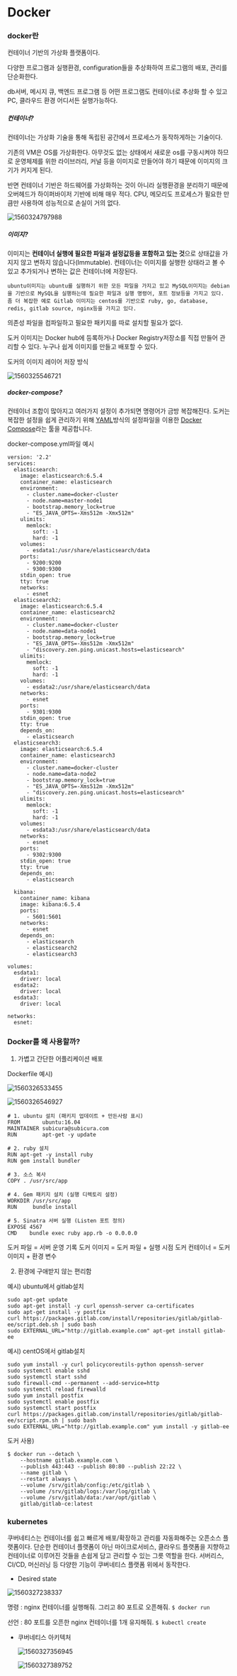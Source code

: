 # Docker

### docker란

컨테이너 기반의 가상화 플랫폼이다.

다양한 프로그램과 실행환경, configuration들을 추상화하여 프로그램의 배포, 관리를 단순화한다.

db서버, 메시지 큐, 백엔드 프로그램 등 어떤 프로그램도 컨테이너로 추상화 할 수 있고 PC, 클라우드 환경 어디서든 실행가능하다.



##### 컨테이너?

컨테이너는 가상화 기술을 통해 독립된 공간에서 프로세스가 동작하게하는 기술이다.

기존의 VM은 OS를 가상화한다.  아무것도 없는 상태에서 새로운 os를 구동시켜야 하므로 운영체제를 위한 라이브러리, 커널 등을 이미지로 만들어야 하기 때문에 이미지의 크기가 커지게 된다. 

반면 컨테이너 기반은 하드웨어를 가상화하는 것이 아니라 실행환경을 분리하기 때문에 오버헤드가 하이퍼바이저 기반에 비해 매우 적다. CPU, 메모리도 프로세스가 필요한 만큼만 사용하여 성능적으로 손실이 거의 없다.

![1560324797988](C:\Users\016sd\AppData\Roaming\Typora\typora-user-images\1560324797988.png)

##### 이미지?

이미지는 **컨테이너 실행에 필요한 파일과 설정값등을 포함하고 있는 것**으로 상태값을 가지지 않고 변하지 않습니다(Immutable).  컨테이너는 이미지를 실행한 상태라고 볼 수 있고 추가되거나 변하는 값은 컨테이너에 저장된다. 

```
ubuntu이미지는 ubuntu를 실행하기 위한 모든 파일을 가지고 있고 MySQL이미지는 debian을 기반으로 MySQL을 실행하는데 필요한 파일과 실행 명령어, 포트 정보등을 가지고 있다. 좀 더 복잡한 예로 Gitlab 이미지는 centos를 기반으로 ruby, go, database, redis, gitlab source, nginx등을 가지고 있다.
```

의존성 파일을 컴파일하고 필요한 패키지를 따로 설치할 필요가 없다. 

도커 이미지는 Docker hub에 등록하거나 Docker Registry저장소를 직접 만들어 관리할 수 있다. 누구나 쉽게 이미지를 만들고 배포할 수 있다.

도커의 이미지 레이어 저장 방식

![1560325546721](C:\Users\016sd\AppData\Roaming\Typora\typora-user-images\1560325546721.png)



##### docker-compose?

컨테이너 조합이 많아지고 여러가지 설정이 추가되면 명령어가 금방 복잡해진다.  도커는 복잡한 설정을 쉽게 관리하기 위해 [YAML](https://en.wikipedia.org/wiki/YAML)방식의 설정파일을 이용한 [Docker Compose](https://docs.docker.com/compose/)라는 툴을 제공합니다. 

docker-compose.yml파일 예시

```
version: '2.2'
services:
  elasticsearch:
    image: elasticsearch:6.5.4
    container_name: elasticsearch
    environment:
      - cluster.name=docker-cluster
      - node.name=master-node1
      - bootstrap.memory_lock=true
      - "ES_JAVA_OPTS=-Xms512m -Xmx512m"
    ulimits:
      memlock:
        soft: -1
        hard: -1
    volumes:
      - esdata1:/usr/share/elasticsearch/data
    ports:
      - 9200:9200
      - 9300:9300
    stdin_open: true
    tty: true
    networks:
      - esnet
  elasticsearch2:
    image: elasticsearch:6.5.4
    container_name: elasticsearch2
    environment:
      - cluster.name=docker-cluster
      - node.name=data-node1
      - bootstrap.memory_lock=true
      - "ES_JAVA_OPTS=-Xms512m -Xmx512m"
      - "discovery.zen.ping.unicast.hosts=elasticsearch"
    ulimits:
      memlock:
        soft: -1
        hard: -1
    volumes:
      - esdata2:/usr/share/elasticsearch/data
    networks:
      - esnet
    ports:
      - 9301:9300
    stdin_open: true
    tty: true
    depends_on:
      - elasticsearch
  elasticsearch3:
    image: elasticsearch:6.5.4
    container_name: elasticsearch3
    environment:
      - cluster.name=docker-cluster
      - node.name=data-node2
      - bootstrap.memory_lock=true
      - "ES_JAVA_OPTS=-Xms512m -Xmx512m"
      - "discovery.zen.ping.unicast.hosts=elasticsearch"
    ulimits:
      memlock:
        soft: -1
        hard: -1
    volumes:
      - esdata3:/usr/share/elasticsearch/data
    networks:
      - esnet
    ports:
      - 9302:9300
    stdin_open: true
    tty: true
    depends_on:
      - elasticsearch

  kibana:
    container_name: kibana
    image: kibana:6.5.4
    ports:
      - 5601:5601
    networks:
      - esnet
    depends_on:
      - elasticsearch
      - elasticsearch2
      - elasticsearch3

volumes:
  esdata1:
    driver: local
  esdata2:
    driver: local
  esdata3:
    driver: local

networks:
  esnet:
```



### Docker를 왜 사용할까?

1. 가볍고 간단한 어플리케이션 배포

Dockerfile 예시)

![1560326533455](C:\Users\016sd\AppData\Roaming\Typora\typora-user-images\1560326533455.png)

![1560326546927](C:\Users\016sd\AppData\Roaming\Typora\typora-user-images\1560326546927.png)

```
# 1. ubuntu 설치 (패키지 업데이트 + 만든사람 표시)
FROM       ubuntu:16.04
MAINTAINER subicura@subicura.com
RUN        apt-get -y update

# 2. ruby 설치
RUN apt-get -y install ruby
RUN gem install bundler

# 3. 소스 복사
COPY . /usr/src/app

# 4. Gem 패키지 설치 (실행 디렉토리 설정)
WORKDIR /usr/src/app
RUN     bundle install

# 5. Sinatra 서버 실행 (Listen 포트 정의)
EXPOSE 4567
CMD    bundle exec ruby app.rb -o 0.0.0.0
```

도커 파일 = 서버 운영 기록
도커 이미지 = 도커 파일 + 실행 시점
도커 컨테이너 = 도커 이미지 + 환경 변수



2. 환경에 구애받지 않는 편리함

예시) ubuntu에서 gitlab설치

```
sudo apt-get update
sudo apt-get install -y curl openssh-server ca-certificates
sudo apt-get install -y postfix
curl https://packages.gitlab.com/install/repositories/gitlab/gitlab-ee/script.deb.sh | sudo bash
sudo EXTERNAL_URL="http://gitlab.example.com" apt-get install gitlab-ee
```

예시) centOS에서 gitlab설치

```
sudo yum install -y curl policycoreutils-python openssh-server
sudo systemctl enable sshd
sudo systemctl start sshd
sudo firewall-cmd --permanent --add-service=http
sudo systemctl reload firewalld
sudo yum install postfix
sudo systemctl enable postfix
sudo systemctl start postfix
curl https://packages.gitlab.com/install/repositories/gitlab/gitlab-ee/script.rpm.sh | sudo bash
sudo EXTERNAL_URL="http://gitlab.example.com" yum install -y gitlab-ee
```

도커 사용)

```
$ docker run --detach \
    --hostname gitlab.example.com \
    --publish 443:443 --publish 80:80 --publish 22:22 \
    --name gitlab \
    --restart always \
    --volume /srv/gitlab/config:/etc/gitlab \
    --volume /srv/gitlab/logs:/var/log/gitlab \
    --volume /srv/gitlab/data:/var/opt/gitlab \
    gitlab/gitlab-ce:latest
```



### kubernetes

쿠버네티스는 컨테이너를 쉽고 빠르게 배포/확장하고 관리를 자동화해주는 오픈소스 플랫폼이다. 단순한 컨테이너 플랫폼이 아닌 마이크로서비스, 클라우드 플랫폼을 지향하고 컨테이너로 이루어진 것들을 손쉽게 담고 관리할 수 있는 그릇 역할을 한다. 서버리스, CI/CD, 머신러닝 등 다양한 기능이 쿠버네티스 플랫폼 위에서 동작한다.

* Desired state

![1560327238337](C:\Users\016sd\AppData\Roaming\Typora\typora-user-images\1560327238337.png)

명령 : nginx 컨테이너를 실행해줘. 그리고 80 포트로 오픈해줘. ```$ docker run```

선언 : 80 포트를 오픈한 nginx 컨테이너를 1개 유지해줘. ```$ kubectl create```



* 쿠버네티스 아키텍처

  ![1560327356945](C:\Users\016sd\AppData\Roaming\Typora\typora-user-images\1560327356945.png)

  ![1560327389752](C:\Users\016sd\AppData\Roaming\Typora\typora-user-images\1560327389752.png)



